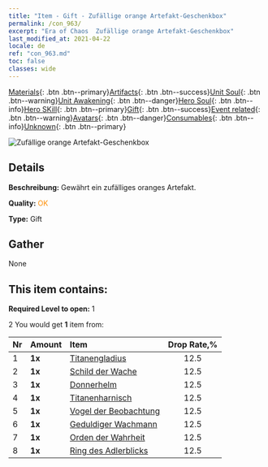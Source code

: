 ```yaml
---
title: "Item - Gift - Zufällige orange Artefakt-Geschenkbox"
permalink: /con_963/
excerpt: "Era of Chaos  Zufällige orange Artefakt-Geschenkbox"
last_modified_at: 2021-04-22
locale: de
ref: "con_963.md"
toc: false
classes: wide
---
```

 [Materials](/ItemsDE/){: .btn .btn--primary}[Artifacts](/ItemsDE/Artifacts/){: .btn .btn--success}[Unit Soul](/ItemsDE/UnitSoul/){: .btn .btn--warning}[Unit Awakening](/ItemsDE/UnitAwakening/){: .btn .btn--danger}[Hero Soul](/ItemsDE/HeroSoul/){: .btn .btn--info}[Hero SKill](/ItemsDE/HeroSkill/){: .btn .btn--primary}[Gift](/ItemsDE/Gift/){: .btn .btn--success}[Event related](/ItemsDE/Events/){: .btn .btn--warning}[Avatars](/ItemsDE/Avatars/){: .btn .btn--danger}[Consumables](/ItemsDE/Consumables/){: .btn .btn--info}[Unknown](/ItemsDE/Unknown/){: .btn .btn--primary}

 ![Zufällige orange Artefakt-Geschenkbox](/images/t/i_907046.png)

## Details
 **Beschreibung:** Gewährt ein zufälliges oranges Artefakt.

 **Quality:** <span style="color: #FF8C00">OK</span>

 **Type:** Gift

## Gather

  None

## This item contains:

 **Required Level to open:** 1

 2 You would get **1** item  from:

  | Nr | Amount |     Item    | Drop Rate,% |
  |:---|:-------|:------------|:---------:|
  | 1 |  **1x** | [Titanengladius](/ItemsDE/art_156/) | 12.5 | 
  | 2 |  **1x** | [Schild der Wache](/ItemsDE/art_157/) | 12.5 | 
  | 3 |  **1x** | [Donnerhelm](/ItemsDE/art_158/) | 12.5 | 
  | 4 |  **1x** | [Titanenharnisch](/ItemsDE/art_159/) | 12.5 | 
  | 5 |  **1x** | [Vogel der Beobachtung](/ItemsDE/art_132/) | 12.5 | 
  | 6 |  **1x** | [Geduldiger Wachmann](/ItemsDE/art_133/) | 12.5 | 
  | 7 |  **1x** | [Orden der Wahrheit](/ItemsDE/art_134/) | 12.5 | 
  | 8 |  **1x** | [Ring des Adlerblicks](/ItemsDE/art_135/) | 12.5 | 
